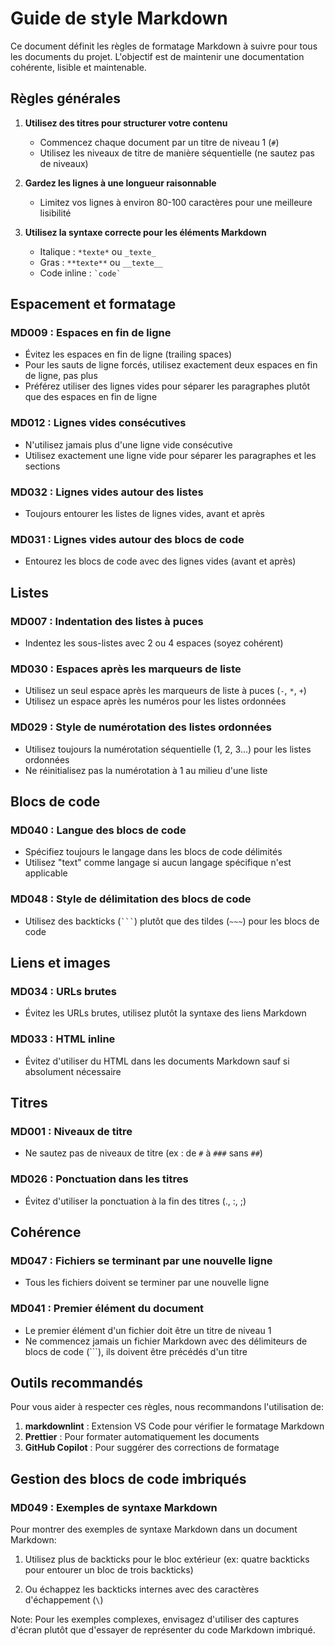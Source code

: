 <!--
RÉFÉRENCES CROISÉES:
- Ce fichier est référencé dans: [.github/copilot-instructions.md:172]
- Ce fichier est référencé dans: [.copilot/memoire_long_terme.md:100]
- Ce fichier est référencé dans: [.copilot/sessions/session_20250914_auto_doc.md:50]
-->

# Guide de style Markdown

Ce document définit les règles de formatage Markdown à suivre pour tous les documents du projet. L'objectif est de maintenir une documentation cohérente, lisible et maintenable.

## Règles générales

1. **Utilisez des titres pour structurer votre contenu**
   - Commencez chaque document par un titre de niveau 1 (`#`)
   - Utilisez les niveaux de titre de manière séquentielle (ne sautez pas de niveaux)

2. **Gardez les lignes à une longueur raisonnable**
   - Limitez vos lignes à environ 80-100 caractères pour une meilleure lisibilité

3. **Utilisez la syntaxe correcte pour les éléments Markdown**
   - Italique : `*texte*` ou `_texte_`
   - Gras : `**texte**` ou `__texte__`
   - Code inline : `` `code` ``

## Espacement et formatage

### MD009 : Espaces en fin de ligne

- Évitez les espaces en fin de ligne (trailing spaces)
- Pour les sauts de ligne forcés, utilisez exactement deux espaces en fin de ligne, pas plus
- Préférez utiliser des lignes vides pour séparer les paragraphes plutôt que des espaces en fin de ligne

### MD012 : Lignes vides consécutives

- N'utilisez jamais plus d'une ligne vide consécutive
- Utilisez exactement une ligne vide pour séparer les paragraphes et les sections

### MD032 : Lignes vides autour des listes

- Toujours entourer les listes de lignes vides, avant et après

### MD031 : Lignes vides autour des blocs de code

- Entourez les blocs de code avec des lignes vides (avant et après)

## Listes

### MD007 : Indentation des listes à puces

- Indentez les sous-listes avec 2 ou 4 espaces (soyez cohérent)

### MD030 : Espaces après les marqueurs de liste

- Utilisez un seul espace après les marqueurs de liste à puces (`-`, `*`, `+`)
- Utilisez un espace après les numéros pour les listes ordonnées

### MD029 : Style de numérotation des listes ordonnées

- Utilisez toujours la numérotation séquentielle (1, 2, 3...) pour les listes ordonnées
- Ne réinitialisez pas la numérotation à 1 au milieu d'une liste

## Blocs de code

### MD040 : Langue des blocs de code

- Spécifiez toujours le langage dans les blocs de code délimités
- Utilisez "text" comme langage si aucun langage spécifique n'est applicable

### MD048 : Style de délimitation des blocs de code

- Utilisez des backticks (`` ``` ``) plutôt que des tildes (`~~~`) pour les blocs de code

## Liens et images

### MD034 : URLs brutes

- Évitez les URLs brutes, utilisez plutôt la syntaxe des liens Markdown

### MD033 : HTML inline

- Évitez d'utiliser du HTML dans les documents Markdown sauf si absolument nécessaire

## Titres

### MD001 : Niveaux de titre

- Ne sautez pas de niveaux de titre (ex : de `#` à `###` sans `##`)

### MD026 : Ponctuation dans les titres

- Évitez d'utiliser la ponctuation à la fin des titres (., :, ;)

## Cohérence

### MD047 : Fichiers se terminant par une nouvelle ligne

- Tous les fichiers doivent se terminer par une nouvelle ligne

### MD041 : Premier élément du document

- Le premier élément d'un fichier doit être un titre de niveau 1
- Ne commencez jamais un fichier Markdown avec des délimiteurs de blocs de code (```), ils doivent être précédés d'un titre

## Outils recommandés

Pour vous aider à respecter ces règles, nous recommandons l'utilisation de:

1. **markdownlint** : Extension VS Code pour vérifier le formatage Markdown
2. **Prettier** : Pour formater automatiquement les documents
3. **GitHub Copilot** : Pour suggérer des corrections de formatage

## Gestion des blocs de code imbriqués

### MD049 : Exemples de syntaxe Markdown

Pour montrer des exemples de syntaxe Markdown dans un document Markdown:

1. Utilisez plus de backticks pour le bloc extérieur (ex: quatre backticks pour entourer un bloc de trois backticks)

2. Ou échappez les backticks internes avec des caractères d'échappement (`\`)

Note: Pour les exemples complexes, envisagez d'utiliser des captures d'écran plutôt que d'essayer de représenter du code Markdown imbriqué.
